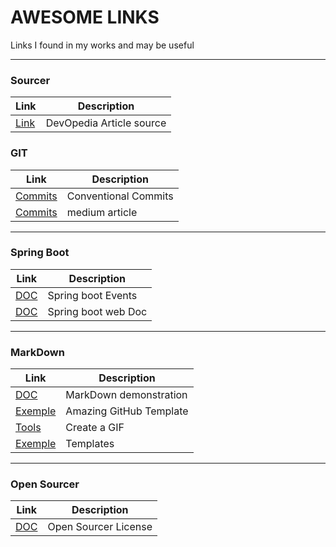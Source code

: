 # AWESOME LINKS
Links I found in my works and may be useful

___
### Sourcer
| Link | Description |
| ------ | ----------- |
| [Link](https://devopedia.org/)   | DevOpedia Article source |,
### GIT
| Link | Description |
| ------ | ----------- |
| [Commits](https://www.conventionalcommits.org/en/v1.0.0//)   | Conventional Commits |,
| [Commits](https://medium.com/linkapi-solutions/conventional-commits-pattern-3778d1a1e657)   | medium article |

___
### Spring Boot
| Link | Description |
| ------ | ----------- |
| [DOC](https://docs.spring.io/spring-modulith/reference/events.html) | Spring boot Events
| [DOC](https://docs.spring.io/spring-boot/docs/current/reference/htmlsingle/#web)   | Spring boot web Doc |

___
### MarkDown
| Link | Description |
| ------ | ----------- |
| [DOC](https://markdown-it.github.io/)   | MarkDown demonstration |
| [Exemple](https://github.com/dec0dOS/amazing-github-template#readme)   | Amazing GitHub Template  |
| [Tools](https://github.com/sindresorhus/Gifski#readme)   | Create a GIF  |
| [Exemple](https://www.readme-templates.com/)   | Templates  |


___
### Open Sourcer 

| Link | Description |
| ------ | ----------- |
| [DOC]([https://markdown-it.github.io](http://escolhaumalicenca.com.br/)http://escolhaumalicenca.com.br/)   | Open Sourcer License |

